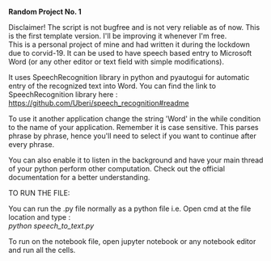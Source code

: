 **Random Project No. 1**

Disclaimer!
The script is not bugfree and is not very reliable as of now. This is the first template version. I'll be improving it whenever I'm free.\
This is a personal project of mine and had written it during the lockdown due to corvid-19.
It can be used to have speech based entry to Microsoft Word (or any other editor or text field with simple modifications).

It uses SpeechRecognition library in python and pyautogui for automatic entry of the recognized text into Word.
You can find the link to SpeechRecognition library here : https://github.com/Uberi/speech_recognition#readme 

To use it another application change the string 'Word' in the while condition to the name of your application. Remember it is case sensitive.
This parses phrase by phrase, hence you'll need to select if you want to continue after every phrase.

You can also enable it to listen in the background and have your main thread of your python perform other computation.
Check out the official documentation for a better understanding.

TO RUN THE FILE:

You can run the .py file normally as a python file i.e. Open cmd at the file location and type :
\
*python speech_to_text.py*

To run on the notebook file, open jupyter notebook or any notebook editor and run all the cells.
